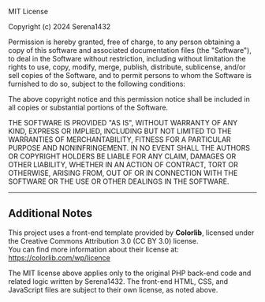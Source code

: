 MIT License

Copyright (c) 2024 Serena1432

Permission is hereby granted, free of charge, to any person obtaining a copy
of this software and associated documentation files (the "Software"), to deal
in the Software without restriction, including without limitation the rights
to use, copy, modify, merge, publish, distribute, sublicense, and/or sell
copies of the Software, and to permit persons to whom the Software is
furnished to do so, subject to the following conditions:

The above copyright notice and this permission notice shall be included in all
copies or substantial portions of the Software.

THE SOFTWARE IS PROVIDED "AS IS", WITHOUT WARRANTY OF ANY KIND, EXPRESS OR
IMPLIED, INCLUDING BUT NOT LIMITED TO THE WARRANTIES OF MERCHANTABILITY,
FITNESS FOR A PARTICULAR PURPOSE AND NONINFRINGEMENT. IN NO EVENT SHALL THE
AUTHORS OR COPYRIGHT HOLDERS BE LIABLE FOR ANY CLAIM, DAMAGES OR OTHER
LIABILITY, WHETHER IN AN ACTION OF CONTRACT, TORT OR OTHERWISE, ARISING FROM,
OUT OF OR IN CONNECTION WITH THE SOFTWARE OR THE USE OR OTHER DEALINGS IN THE
SOFTWARE.

---

## Additional Notes

This project uses a front-end template provided by **Colorlib**, licensed under the Creative Commons Attribution 3.0 (CC BY 3.0) license.  
You can find more information about their license at: https://colorlib.com/wp/licence

The MIT license above applies only to the original PHP back-end code and related logic written by Serena1432. The front-end HTML, CSS, and JavaScript files are subject to their own license, as noted above.
